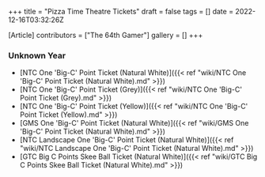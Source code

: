 +++
title = "Pizza Time Theatre Tickets"
draft = false
tags = []
date = 2022-12-16T03:32:26Z

[Article]
contributors = ["The 64th Gamer"]
gallery = []
+++
### Unknown Year ###

* [NTC One 'Big-C' Point Ticket (Natural White)]({{< ref "wiki/NTC One 'Big-C' Point Ticket (Natural White).md" >}})
* [NTC One 'Big-C' Point Ticket (Grey)]({{< ref "wiki/NTC One 'Big-C' Point Ticket (Grey).md" >}})
* [NTC One 'Big-C' Point Ticket (Yellow)]({{< ref "wiki/NTC One 'Big-C' Point Ticket (Yellow).md" >}})
* [GMS One 'Big-C' Point Ticket (Natural White)]({{< ref "wiki/GMS One 'Big-C' Point Ticket (Natural White).md" >}})
* [NTC Landscape One 'Big-C' Point Ticket (Natural White)]({{< ref "wiki/NTC Landscape One 'Big-C' Point Ticket (Natural White).md" >}})
* [GTC Big C Points Skee Ball Ticket (Natural White)]({{< ref "wiki/GTC Big C Points Skee Ball Ticket (Natural White).md" >}})